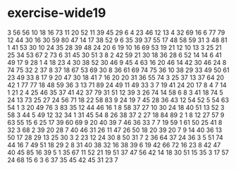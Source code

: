 # exercise-wide19
3
56
56
10
18
16
73
11
20
52
11
39
45
29
6
4
23
46
12
13
4
32
69
16
6
77
79
12
44
30
16
30
59
80
47
14
17
38
52
9
6
35
39
37
55
17
48
58
59
31
3
48
81
1
41
53
30
10
24
35
28
39
48
24
20
6
19
10
16
69
53
19
21
12
10
13
3
25
21
25
34
53
67
2
73
6
31
45
30
51
3
8
2
42
59
21
30
18
36
28
6
52
14
14
6
41
49
17
9
28
1
4
18
23
4
30
38
52
30
46
9
45
4
63
16
20
46
14
42
30
46
24
8
74
75
32
2
37
8
37
18
67
53
69
30
8
36
61
69
74
75
36
10
38
29
33
49
50
61
23
49
33
8
17
9
20
47
30
18
41
7
16
20
20
31
36
55
74
3
25
37
13
37
64
20
42
1
77
77
18
48
59
36
3
13
71
89
24
49
11
49
33
3
7
19
41
24
20
17
8
4
7
14
1
21
2
4
25
46
35
37
41
42
37
79
31
51
12
39
3
26
74
14
58
6
8
3
41
18
74
5
24
13
73
25
27
24
56
71
18
22
58
83
9
24
19
7
45
28
36
43
12
54
52
5
54
63
54
1
3
20
49
76
3
83
35
12
44
46
16
1
8
58
37
27
10
30
24
18
40
51
13
52
3
58
3
44
5
49
12
32
34
1
31
45
54
8
26
38
37
2
27
18
84
89
2
1
8
12
27
57
9
63
55
15
6
25
17
39
60
69
9
20
40
39
7
46
36
33
7
7
19
59
1
61
50
25
41
8
32
3
68
2
39
20
28
7
40
46
31
26
11
47
26
50
18
20
39
20
7
9
14
40
36
13
50
17
28
29
13
25
30
3
2
23
12
24
30
8
50
31
7
2
36
64
37
24
36
3
5
51
74
44
16
7
49
51
18
29
2
8
31
40
38
32
16
38
39
6
19
42
66
72
16
23
8
42
47
40
45
85
16
39
5
1
35
67
11
52
21
19
51
37
47
56
42
14
18
30
51
15
35
3
17
57
24
68
15
6
3
6
37
35
45
42
45
31
23
7
